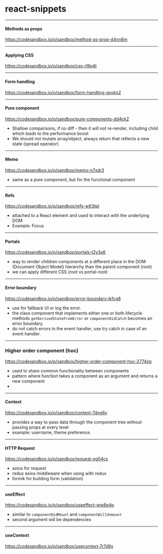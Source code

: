 # react-snippets

---

#### Methods as props
https://codesandbox.io/p/sandbox/method-as-prop-d4nn8m


---
#### Applying CSS
https://codesandbox.io/p/sandbox/css-rl9p4t

---
#### Form handling
https://codesandbox.io/p/sandbox/form-handling-gxvkn2

---
#### Pure component
https://codesandbox.io/p/sandbox/pure-components-dd4ck2
  - Shallow comparisons, if no diff - then it will not re-render, including child which leads to the performance boost
  - We should not mutate array/object, always return that reflects a new state (spread operator)

---
#### Memo
https://codesandbox.io/p/sandbox/memo-n7xdr3
  - same as a pure component, but for the functional component

---
#### Refs

https://codesandbox.io/p/sandbox/refs-w63tpl
  - attached to a React element and used to interact with the underlying DOM
  - Example: Focus

---
#### Portals
https://codesandbox.io/p/sandbox/portals-t2y3x6
  - way to render children components at a different place in the DOM (Document Object Model) hierarchy than the parent component (root)
  - we can apply different CSS (root vs portal-root)

---
#### Error boundary
https://codesandbox.io/p/sandbox/error-boundary-jkfcg8
  - use for fallback UI or log the error.
  - the class component that implements either one or both lifecycle methods `getDerivedStateFromError` or `componentDidCatch` becomes an error boundary.
  - do not catch errors in the event handler, use try catch in case of an event handler.

---
### Higher order component (hoc)
https://codesandbox.io/p/sandbox/higher-order-component-hoc-2774zg
  - used to share common functionality between components
  - pattern where function takes a component as an argument and returns a new component
  - 

---
#### Context
https://codesandbox.io/p/sandbox/context-7dxg6v
  - provides a way to pass data through the component tree without passing props at every level
  - example: username, theme preference. 
---
####  HTTP Request 
https://codesandbox.io/p/sandbox/request-qg54cs
  - axios for request
  - redux axios middleware when using with redux
  - formik for building form (validation)
---
####  useEffect
https://codesandbox.io/p/sandbox/useeffect-ww8q4p
  - similar to `componentDidMount` and `componentWillUnmount`
  - second argument will be dependencies 
---
#### useContext
https://codesandbox.io/p/sandbox/usecontext-7r7d9x

